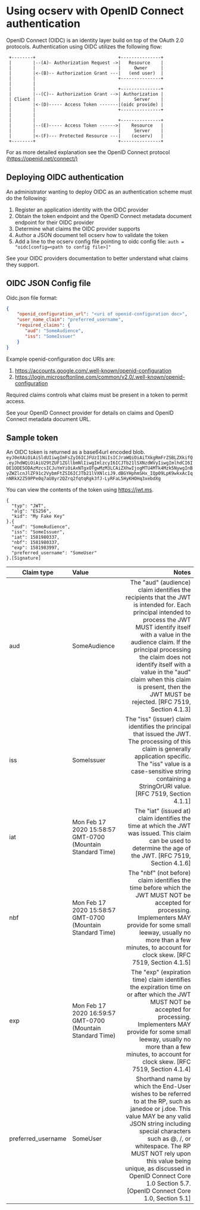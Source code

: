 # Using ocserv with OpenID Connect authentication

OpenID Connect (OIDC) is an identity layer build on top of the OAuth 2.0 protocols. Authentication using OIDC utilizes the following flow:

     +--------+                               +---------------+
     |        |--(A)- Authorization Request ->|   Resource    |
     |        |                               |     Owner     |
     |        |<-(B)-- Authorization Grant ---|   (end user)  |
     |        |                               +---------------+
     |        |
     |        |                               +---------------+
     |        |--(C)-- Authorization Grant -->| Authorization |
     | Client |                               |     Server    |
     |        |<-(D)----- Access Token -------|(oidc provide) |
     |        |                               +---------------+
     |        |
     |        |                               +---------------+
     |        |--(E)----- Access Token ------>|    Resource   |
     |        |                               |     Server    |
     |        |<-(F)--- Protected Resource ---|    (ocserv)   |
     +--------+                               +---------------+

For as more detailed explanation see the OpenID Connect protocol (<https://openid.net/connect/)>

## Deploying OIDC authentication

An administrator wanting to deploy OIDC as an authentication scheme must do the following:

1) Register an application identity with the OIDC provider
2) Obtain the token endpoint and the OpenID Connect metadata document endpoint for their OIDC provider
3) Determine what claims the OIDC provider supports
4) Author a JSON document tell ocserv how to validate the token
5) Add a line to the ocserv config file pointing to oidc config file: `auth = "oidc[config=<path to config file>]"`

See your OIDC providers documentation to better understand what claims they support.

## OIDC JSON Config file

Oidc.json file format:
```json
{
    "openid_configuration_url": "<uri of openid-configuration doc>",
    "user_name_claim": "preferred_username",
    "required_claims": {
       "aud": "SomeAudience",
       "iss": "SomeIssuer"
    }
}
```

Example openid-configuration doc URIs are:
1) <https://accounts.google.com/.well-known/openid-configuration>
2) <https://login.microsoftonline.com/common/v2.0/.well-known/openid-configuration>

Required claims controls what claims must be present in a token to permit access.

See your OpenID Connect provider for details on claims and OpenID Connect metadata document URL.

## Sample token

An OIDC token is returned as a base64url encoded blob.
`eyJ0eXAiOiAiSldUIiwgImFsZyI6ICJFUzI1NiIsICJraWQiOiAiTXkgRmFrZSBLZXkifQ.eyJhdWQiOiAiU29tZUF1ZGllbmNlIiwgImlzcyI6ICJTb21lSXNzdWVyIiwgImlhdCI6IDE1ODE5ODAzMzcsICJuYmYiOiAxNTgxOTgwMzM3LCAiZXhwIjogMTU4MTk4Mzk5NywgInByZWZlcnJlZF91c2VybmFtZSI6ICJTb21lVXNlciJ9.dBGYHphmSHx_IQp09LpK9wkxAcIqnNRkX2Z59PPe0q7aU8yr2QZrq2fqtqRgk3fJ-LyRFaL5HyKHOHq3xebdXg`

You can view the contents of the token using <https://jwt.ms>.
```
{
  "typ": "JWT",
  "alg": "ES256",
  "kid": "My Fake Key"
}.{
  "aud": "SomeAudience",
  "iss": "SomeIssuer",
  "iat": 1581980337,
  "nbf": 1581980337,
  "exp": 1581983997,
  "preferred_username": "SomeUser"
}.[Signature]
```

|Claim type|Value|Notes|
|--------------|:--------|----:|
|aud|SomeAudience|The "aud" (audience) claim identifies the recipients that the JWT is intended for. Each principal intended to process the JWT MUST identify itself with a value in the audience claim. If the principal processing the claim does not identify itself with a value in the "aud" claim when this claim is present, then the JWT MUST be rejected. [RFC 7519, Section 4.1.3]|
|iss|SomeIssuer|The "iss" (issuer) claim identifies the principal that issued the JWT. The processing of this claim is generally application specific. The "iss" value is a case-sensitive string containing a StringOrURI value. [RFC 7519, Section 4.1.1]|
|iat|Mon Feb 17 2020 15:58:57 GMT-0700 (Mountain Standard Time)|The "iat" (issued at) claim identifies the time at which the JWT was issued. This claim can be used to determine the age of the JWT. [RFC 7519, Section 4.1.6]|
|nbf|Mon Feb 17 2020 15:58:57 GMT-0700 (Mountain Standard Time)|The "nbf" (not before) claim identifies the time before which the JWT MUST NOT be accepted for processing. Implementers MAY provide for some small leeway, usually no more than a few minutes, to account for clock skew. [RFC 7519, Section 4.1.5]|
|exp|Mon Feb 17 2020 16:59:57 GMT-0700 (Mountain Standard Time)|The "exp" (expiration time) claim identifies the expiration time on or after which the JWT MUST NOT be accepted for processing. Implementers MAY provide for some small leeway, usually no more than a few minutes, to account for clock skew. [RFC 7519, Section 4.1.4]|
|preferred_username|SomeUser|Shorthand name by which the End-User wishes to be referred to at the RP, such as janedoe or j.doe. This value MAY be any valid JSON string including special characters such as @, /, or whitespace. The RP MUST NOT rely upon this value being unique, as discussed in OpenID Connect Core 1.0 Section 5.7. [OpenID Connect Core 1.0, Section 5.1]|
